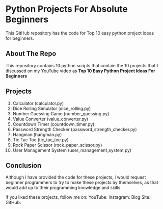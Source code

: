 # Python Projects For Absolute Beginners
This GitHub repository has the code for Top 10 easy python project ideas for beginners.

## About The Repo
This repository contains 10 python scripts that contain the 10 projects that I discussed on my YouTube video as 
**Top 10 Easy Python Project Ideas For Beginners**

## Projects
1. Calculator (calculator.py)
2. Dice Rolling Simulator (dice_rolling.py)
3. Number Guessing Game (number_guessing.py)
4. Value Converter (value_converter.py)
5. Countdown Timer (countdown_timer.py)
6. Password Strength Checker (password_strength_checker.py)
7. Hangman (hangman.py)
8. Tic Tac Toe (tic_tac_toe.py)
9. Rock Paper Scissor (rock_paper_scissor.py)
10. User Management System (user_management_system.py)

## Conclusion
Although I have provided the code for these projects, I would request beginner programmers to try to make these projects by themselves, as that would add up to their programming knowledge and skills.

If you liked these projects, follow me on:
YouTube: 
Instagram: 
Blog Site: 
GitHub:
